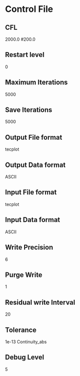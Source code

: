
Control File
===========
## CFL
2000.0
#200.0

## Restart level
0

## Maximum Iterations
5000

## Save Iterations
5000

## Output File format
tecplot

## Output Data format
ASCII

## Input File format
tecplot

## Input Data format
ASCII

## Write Precision
6

## Purge Write
1

## Residual write Interval
20

## Tolerance
1e-13 Continuity_abs

## Debug Level
5

